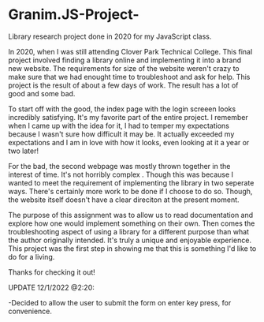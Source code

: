 # Granim.JS-Project-
Library research project done in 2020 for my JavaScript class.

In 2020, when I was still attending Clover Park Technical College. This final project involved finding a library online and implementing it into a brand new website. The requirements for size of the website weren't crazy to make sure that we had enought time to troubleshoot and ask for help. This project is the result of about a few days of work. The result has a lot of good and some bad.

To start off with the good, the index page with the login screeen looks incredibly satisfying. It's my favorite part of the entire project. I remember when I came up with the idea for it, I had to temper my expectations because I wasn't sure how difficult it may be. It actually exceeded my expectations and I am in love with how it looks, even looking at it a year or two later!

For the bad, the second webpage was mostly thrown together in the interest of time. It's not horribly complex . Though this was because I wanted to meet the requirement of implementing the library in two seperate ways. There's certainly more work to be done if I choose to do so. Though, the website itself doesn't have a clear direciton at the present moment.

The purpose of this assignment was to allow us to read documentation and explore how one would implement something on their own. Then comes the troubleshooting aspect of using a library for a different purpose than what the author originally intended. It's truly a unique and enjoyable experience. This project was the first step in showing me that this is something I'd like to do for a living.

Thanks for checking it out!

UPDATE 12/1/2022 @2:20:

-Decided to allow the user to submit the form on enter key press, for convenience.
